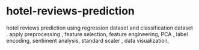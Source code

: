 # hotel-reviews-prediction
 hotel reviews prediction using regression dataset and classification dataset . apply preprocessing , feature selection, feature engineering, PCA , label encoding,  sentiment analysis, standard scaler , data visualization,
